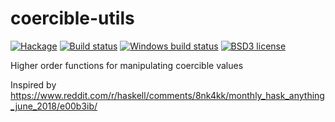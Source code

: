 # coercible-utils

[![Hackage](https://img.shields.io/hackage/v/coercible-utils.svg)](https://hackage.haskell.org/package/coercible-utils)
[![Build status](https://secure.travis-ci.org/sjakobi/coercible-utils.svg)](https://travis-ci.org/sjakobi/coercible-utils)
[![Windows build status](https://ci.appveyor.com/api/projects/status/github/sjakobi/coercible-utils?branch=master&svg=true)](https://ci.appveyor.com/project/sjakobi/coercible-utils)
[![BSD3 license](https://img.shields.io/badge/license-BSD3-blue.svg)](https://github.com/sjakobi/coercible-utils/blob/master/LICENSE)

Higher order functions for manipulating coercible values

Inspired by https://www.reddit.com/r/haskell/comments/8nk4kk/monthly_hask_anything_june_2018/e00b3ib/
